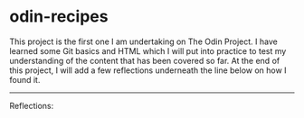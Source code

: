 # odin-recipes

This project is the first one I am undertaking on The Odin Project. I have learned some Git basics and HTML which I will put into
practice to test my understanding of the content that has been covered so far. At the end of this project, I will add a few 
reflections underneath the line below on how I found it.

__________________

Reflections: 
